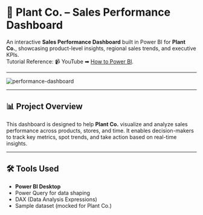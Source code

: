 # 🌿 Plant Co. – Sales Performance Dashboard

An interactive **Sales Performance Dashboard** built in Power BI for **Plant Co.**, showcasing product-level insights, regional sales trends, and executive KPIs.  
Tutorial Reference: 📹 YouTube ➡︎ [How to Power BI](https://www.youtube.com/watch?v=BLxW9ZSuuVI). 

---
![performance-dashboard](https://github.com/user-attachments/assets/74f99813-aee1-4220-ad83-c4a7fb29ba8d)

---

## 📊 Project Overview

This dashboard is designed to help **Plant Co.** visualize and analyze sales performance across products, stores, and time. It enables decision-makers to track key metrics, spot trends, and take action based on real-time insights.

---

## 🛠️ Tools Used

- **Power BI Desktop**
- Power Query for data shaping
- DAX (Data Analysis Expressions)
- Sample dataset (mocked for Plant Co.)
